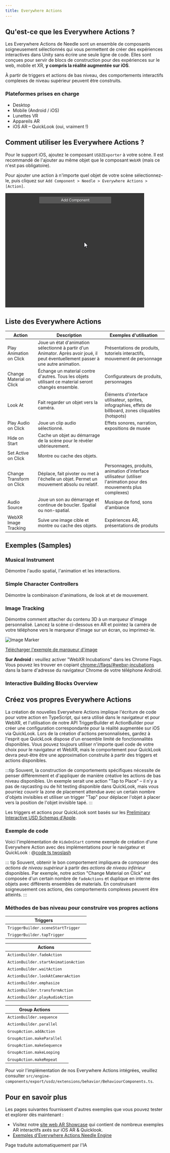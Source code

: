 ```yaml
---
title: Everywhere Actions
---
```


## Qu'est-ce que les Everywhere Actions ?

Les Everywhere Actions de Needle sont un ensemble de composants soigneusement sélectionnés qui vous permettent de créer des expériences interactives dans Unity sans écrire une seule ligne de code.
Elles sont conçues pour servir de blocs de construction pour des expériences sur le web, mobile et XR, **y compris la réalité augmentée sur iOS**.

À partir de triggers et actions de bas niveau, des comportements interactifs complexes de niveau supérieur peuvent être construits.

### Plateformes prises en charge
- Desktop
- Mobile (Android / iOS)
- Lunettes VR
- Appareils AR
- iOS AR – QuickLook (oui, vraiment !)

## Comment utiliser les Everywhere Actions ?

Pour le support iOS, ajoutez le composant `USDZExporter` à votre scène. Il est recommandé de l'ajouter au même objet que le composant `WebXR` (mais ce n'est pas obligatoire).

Pour ajouter une action à n'importe quel objet de votre scène
sélectionnez-le, puis cliquez sur `Add Component > Needle > Everywhere Actions > [Action]`.

![](/imgs/everywhere-actions-component-menu.gif)

## Liste des Everywhere Actions

| Action | Description | Exemples d'utilisation |
| --- | --- | --- |
| Play Animation on Click | Joue un état d'animation sélectionné à partir d'un Animator. Après avoir joué, il peut éventuellement passer à une autre animation. | Présentations de produits, tutoriels interactifs, mouvement de personnage |
| Change Material on Click | Échange un material contre d'autres. Tous les objets utilisant ce material seront changés ensemble. | Configurateurs de produits, personnages |
| Look At | Fait regarder un objet vers la caméra. | Éléments d'interface utilisateur, sprites, infographies, effets de billboard, zones cliquables (hotspots) |
| Play Audio on Click | Joue un clip audio sélectionné. | Effets sonores, narration, expositions de musée |
| Hide on Start | Cache un objet au démarrage de la scène pour le révéler ultérieurement. |
| Set Active on Click | Montre ou cache des objets. |  |
| Change Transform on Click | Déplace, fait pivoter ou met à l'échelle un objet. Permet un mouvement absolu ou relatif. | Personnages, produits, animation d'interface utilisateur (utiliser l'animation pour des mouvements plus complexes) |
| Audio Source | Joue un son au démarrage et continue de boucler. Spatial ou non-spatial. | Musique de fond, sons d'ambiance |
| WebXR Image Tracking | Suive une image cible et montre ou cache des objets. | Expériences AR, présentations de produits |

## Exemples (Samples)

### Musical Instrument

Démontre l'audio spatial, l'animation et les interactions.

<sample src="https://engine.needle.tools/samples-uploads/musical-instrument" />

### Simple Character Controllers

Démontre la combinaison d'animations, de look at et de mouvement.

<sample src="https://engine.needle.tools/samples-uploads/usdz-characters" />

### Image Tracking

Démontre comment attacher du contenu 3D à un marqueur d'image personnalisé. Lancez la scène ci-dessous en AR et pointez la caméra de votre téléphone vers le marqueur d'image sur un écran, ou imprimez-le.

<img src="https://engine.needle.tools/samples-uploads/image-tracking/assets/needle-marker.png" alt="Image Marker" width=300 />

<a href="https://engine.needle.tools/samples-uploads/image-tracking/assets/needle-marker.png" target="_blank">Télécharger l'exemple de marqueur d'image</a>

**Sur Android :** veuillez activer "WebXR Incubations" dans les Chrome Flags. Vous pouvez les trouver en copiant [chrome://flags/#webxr-incubations](chrome://flags/#webxr-incubations) dans la barre d'adresse du navigateur Chrome de votre téléphone Android.

<sample src="https://engine.needle.tools/samples-uploads/image-tracking" />

### Interactive Building Blocks Overview

<sample src="https://engine.needle.tools/samples-uploads/usdz-interactivity" />

## Créez vos propres Everywhere Actions

La création de nouvelles Everywhere Actions implique l'écriture de code pour votre action en TypeScript, qui sera utilisé dans le navigateur et pour WebXR, et l'utilisation de notre API TriggerBuilder et ActionBuilder pour créer une configuration correspondante pour la réalité augmentée sur iOS via QuickLook. Lors de la création d'actions personnalisées, gardez à l'esprit que QuickLook dispose d'un ensemble limité de fonctionnalités disponibles. Vous pouvez toujours utiliser n'importe quel code de votre choix pour le navigateur et WebXR, mais le comportement pour QuickLook devra peut-être être une approximation construite à partir des triggers et actions disponibles.

:::tip
Souvent, la construction de comportements spécifiques nécessite de penser différemment et d'appliquer de manière créative les actions de bas niveau disponibles. Un exemple serait une action "Tap to Place" – il n'y a pas de raycasting ou de hit testing disponible dans QuickLook, mais vous pourriez couvrir la zone de placement attendue avec un certain nombre d'objets invisibles et utiliser un trigger "Tap" pour déplacer l'objet à placer vers la position de l'objet invisible tapé.
:::

Les triggers et actions pour QuickLook sont basés sur les [Preliminary Interactive USD Schemas d'Apple](https://developer.apple.com/documentation/arkit/usdz_schemas_for_ar/actions_and_triggers).

### Exemple de code

Voici l'implémentation de `HideOnStart` comme exemple de création d'une Everywhere Action avec des implémentations pour le navigateur et QuickLook :
@[code ts twoslash](@code/component-everywhere-action-hideonstart.ts)

::: tip
Souvent, obtenir le bon comportement impliquera de composer des *actions de niveau supérieur* à partir des *actions de niveau inférieur* disponibles. Par exemple, notre action "Change Material on Click" est composée d'un certain nombre de `fadeActions` et duplique en interne des objets avec différents ensembles de materials. En construisant soigneusement ces actions, des comportements complexes peuvent être atteints.
:::

### Méthodes de bas niveau pour construire vos propres actions

| Triggers | |
| --- | --- |
| `TriggerBuilder.sceneStartTrigger` | |
| `TriggerBuilder.tapTrigger` | |

| Actions | |
| --- | --- |
| `ActionBuilder.fadeAction` | |
| `ActionBuilder.startAnimationAction` | |
| `ActionBuilder.waitAction` | |
| `ActionBuilder.lookAtCameraAction` | |
| `ActionBuilder.emphasize` | |
| `ActionBuilder.transformAction` | |
| `ActionBuilder.playAudioAction` | |

|  Group Actions | |
| --- | --- |
| `ActionBuilder.sequence` | |
| `ActionBuilder.parallel` | |
| `GroupAction.addAction` | |
| `GroupAction.makeParallel` | |
| `GroupAction.makeSequence` | |
| `GroupAction.makeLooping` | |
| `GroupAction.makeRepeat` | |

Pour voir l'implémentation de nos Everywhere Actions intégrées, veuillez consulter `src/engine-components/export/usdz/extensions/behavior/BehaviourComponents.ts`.

## Pour en savoir plus

Les pages suivantes fournissent d'autres exemples que vous pouvez tester et explorer dès maintenant :

- Visitez notre [site web AR Showcase](https://engine.needle.tools/projects/ar-showcase/) qui contient de nombreux exemples AR interactifs axés sur iOS AR & Quicklook.
- [Exemples d'Everywhere Actions Needle Engine](https://engine.needle.tools/samples/?overlay=samples&tag=everywhere+actions)

Page traduite automatiquement par l'IA
